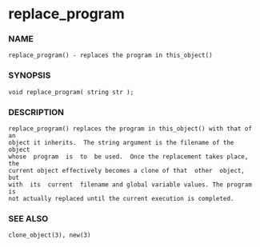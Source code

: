 # replace_program

### NAME

    replace_program() - replaces the program in this_object()

### SYNOPSIS

    void replace_program( string str );

### DESCRIPTION

    replace_program() replaces the program in this_object() with that of an
    object it inherits.  The string argument is the filename of the  object
    whose  program  is  to  be used.  Once the replacement takes place, the
    current object effectively becomes a clone of that  other  object,  but
    with  its  current  filename and global variable values. The program is
    not actually replaced until the current execution is completed.

### SEE ALSO

    clone_object(3), new(3)

